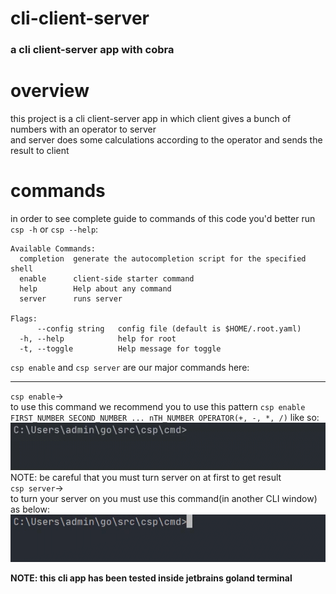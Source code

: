# cli-client-server #
### a cli client-server app with cobra ###  
# overview #  
this project is a cli client-server app in which client gives a bunch of numbers with an operator to server  
and server does some calculations according to the operator and sends the result to client  
# commands #  
in order to see complete guide to commands of this code you'd better run `csp -h` or `csp --help`:  
``` 
Available Commands:  
  completion  generate the autocompletion script for the specified shell  
  enable      client-side starter command  
  help        Help about any command  
  server      runs server  
  
Flags:  
      --config string   config file (default is $HOME/.root.yaml)  
  -h, --help            help for root  
  -t, --toggle          Help message for toggle  
```  
`csp enable` and `csp server` are our major commands here:  
  - - - -
`csp enable`->  
to use this command we recommend you to use this pattern `csp enable FIRST_NUMBER SECOND_NUMBER ... nTH_NUMBER OPERATOR(+, -, *, /)` like so:  
![picture alt](/gifs/Record_2021_11_27_01_43_51_906_1.gif)  
NOTE: be careful that you must turn server on at first to get result  
`csp server`->  
to turn your server on you must use this command(in another CLI window) as below:  
![picture alt](/gifs/Record_2021_11_27_01_57_50_310.gif)  
  
__NOTE: this cli app has been tested inside jetbrains goland terminal__ 
